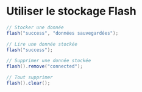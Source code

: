 # Utiliser le stockage Flash

```java
// Stocker une donnée
flash("success", "données sauvegardées");

// Lire une donnée stockée
flash("success");

// Supprimer une donnée stockée
flash().remove("connected");

// Tout supprimer
flash().clear();
```
